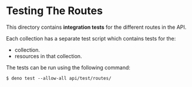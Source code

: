 
# Testing The Routes

This directory contains **integration tests** for the different routes in the API.

Each collection has a separate test script which contains tests for the:

- collection.
- resources in that collection.

The tests can be run using the following command:

```
$ deno test --allow-all api/test/routes/
```
